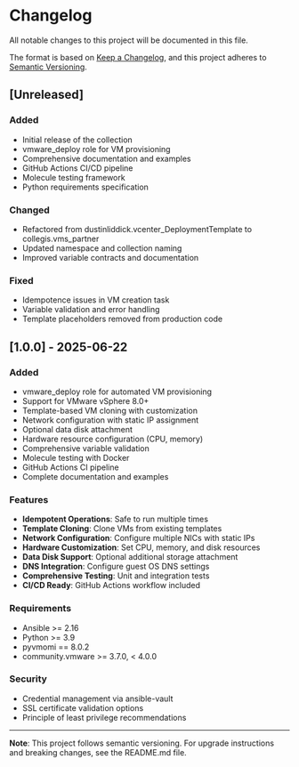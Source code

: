 # Changelog

All notable changes to this project will be documented in this file.

The format is based on [Keep a Changelog](https://keepachangelog.com/en/1.0.0/),
and this project adheres to [Semantic Versioning](https://semver.org/spec/v2.0.0.html).

## [Unreleased]

### Added
- Initial release of the collection
- vmware_deploy role for VM provisioning
- Comprehensive documentation and examples
- GitHub Actions CI/CD pipeline
- Molecule testing framework
- Python requirements specification

### Changed
- Refactored from dustinliddick.vcenter_DeploymentTemplate to collegis.vms_partner
- Updated namespace and collection naming
- Improved variable contracts and documentation

### Fixed
- Idempotence issues in VM creation task
- Variable validation and error handling
- Template placeholders removed from production code

## [1.0.0] - 2025-06-22

### Added
- vmware_deploy role for automated VM provisioning
- Support for VMware vSphere 8.0+
- Template-based VM cloning with customization
- Network configuration with static IP assignment
- Optional data disk attachment
- Hardware resource configuration (CPU, memory)
- Comprehensive variable validation
- Molecule testing with Docker
- GitHub Actions CI pipeline
- Complete documentation and examples

### Features
- **Idempotent Operations**: Safe to run multiple times
- **Template Cloning**: Clone VMs from existing templates
- **Network Configuration**: Configure multiple NICs with static IPs
- **Hardware Customization**: Set CPU, memory, and disk resources
- **Data Disk Support**: Optional additional storage attachment
- **DNS Integration**: Configure guest OS DNS settings
- **Comprehensive Testing**: Unit and integration tests
- **CI/CD Ready**: GitHub Actions workflow included

### Requirements
- Ansible >= 2.16
- Python >= 3.9
- pyvmomi == 8.0.2
- community.vmware >= 3.7.0, < 4.0.0

### Security
- Credential management via ansible-vault
- SSL certificate validation options
- Principle of least privilege recommendations

---

**Note**: This project follows semantic versioning. For upgrade instructions and breaking changes, see the README.md file.